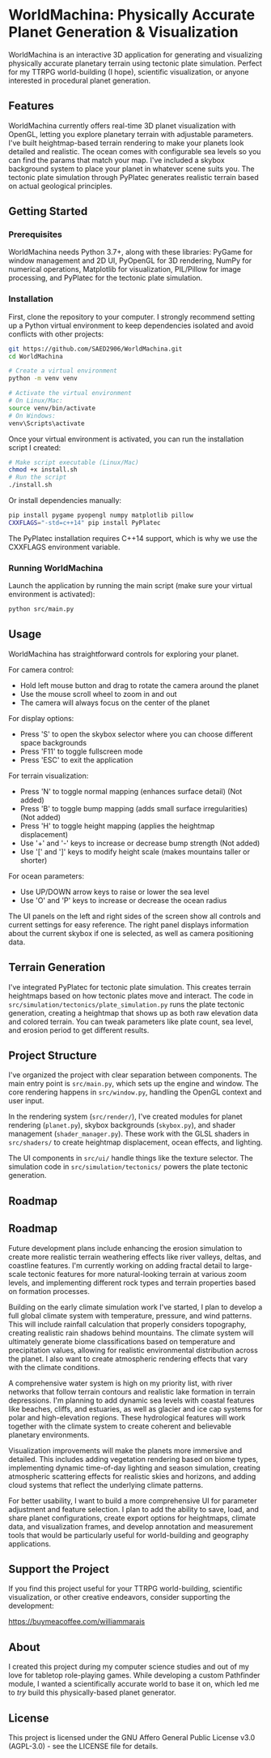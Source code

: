# WorldMachina: Physically Accurate Planet Generation & Visualization

WorldMachina is an interactive 3D application for generating and visualizing physically accurate planetary terrain using tectonic plate simulation. Perfect for my TTRPG world-building (I hope), scientific visualization, or anyone interested in procedural planet generation.

## Features

WorldMachina currently offers real-time 3D planet visualization with OpenGL, letting you explore planetary terrain with adjustable parameters. I've built heightmap-based terrain rendering to make your planets look detailed and realistic. The ocean comes with configurable sea levels so you can find the params that match your map. I've included a skybox background system to place your planet in whatever scene suits you. The tectonic plate simulation through PyPlatec generates realistic terrain based on actual geological principles.

## Getting Started

### Prerequisites

WorldMachina needs Python 3.7+, along with these libraries: PyGame for window management and 2D UI, PyOpenGL for 3D rendering, NumPy for numerical operations, Matplotlib for visualization, PIL/Pillow for image processing, and PyPlatec for the tectonic plate simulation.

### Installation

First, clone the repository to your computer. I strongly recommend setting up a Python virtual environment to keep dependencies isolated and avoid conflicts with other projects:

```bash
git https://github.com/SAED2906/WorldMachina.git
cd WorldMachina

# Create a virtual environment
python -m venv venv

# Activate the virtual environment
# On Linux/Mac:
source venv/bin/activate
# On Windows:
venv\Scripts\activate
```

Once your virtual environment is activated, you can run the installation script I created:

```bash
# Make script executable (Linux/Mac)
chmod +x install.sh
# Run the script
./install.sh
```

Or install dependencies manually:

```bash
pip install pygame pyopengl numpy matplotlib pillow
CXXFLAGS="-std=c++14" pip install PyPlatec
```

The PyPlatec installation requires C++14 support, which is why we use the CXXFLAGS environment variable.

### Running WorldMachina

Launch the application by running the main script (make sure your virtual environment is activated):

```bash
python src/main.py
```

## Usage

WorldMachina has straightforward controls for exploring your planet. 

For camera control:
- Hold left mouse button and drag to rotate the camera around the planet
- Use the mouse scroll wheel to zoom in and out
- The camera will always focus on the center of the planet

For display options:
- Press 'S' to open the skybox selector where you can choose different space backgrounds
- Press 'F11' to toggle fullscreen mode
- Press 'ESC' to exit the application

For terrain visualization:
- Press 'N' to toggle normal mapping (enhances surface detail) (Not added)
- Press 'B' to toggle bump mapping (adds small surface irregularities) (Not added)
- Press 'H' to toggle height mapping (applies the heightmap displacement)
- Use '+' and '-' keys to increase or decrease bump strength (Not added)
- Use '[' and ']' keys to modify height scale (makes mountains taller or shorter)

For ocean parameters:
- Use UP/DOWN arrow keys to raise or lower the sea level
- Use 'O' and 'P' keys to increase or decrease the ocean radius

The UI panels on the left and right sides of the screen show all controls and current settings for easy reference. The right panel displays information about the current skybox if one is selected, as well as camera positioning data.

## Terrain Generation

I've integrated PyPlatec for tectonic plate simulation. This creates terrain heightmaps based on how tectonic plates move and interact. The code in `src/simulation/tectonics/plate_simulation.py` runs the plate tectonic generation, creating a heightmap that shows up as both raw elevation data and colored terrain. You can tweak parameters like plate count, sea level, and erosion period to get different results.

## Project Structure

I've organized the project with clear separation between components. The main entry point is `src/main.py`, which sets up the engine and window. The core rendering happens in `src/window.py`, handling the OpenGL context and user input.

In the rendering system (`src/render/`), I've created modules for planet rendering (`planet.py`), skybox backgrounds (`skybox.py`), and shader management (`shader_manager.py`). These work with the GLSL shaders in `src/shaders/` to create heightmap displacement, ocean effects, and lighting.

The UI components in `src/ui/` handle things like the texture selector. The simulation code in `src/simulation/tectonics/` powers the plate tectonic generation.

## Roadmap

## Roadmap

Future development plans include enhancing the erosion simulation to create more realistic terrain weathering effects like river valleys, deltas, and coastline features. I'm currently working on adding fractal detail to large-scale tectonic features for more natural-looking terrain at various zoom levels, and implementing different rock types and terrain properties based on formation processes.

Building on the early climate simulation work I've started, I plan to develop a full global climate system with temperature, pressure, and wind patterns. This will include rainfall calculation that properly considers topography, creating realistic rain shadows behind mountains. The climate system will ultimately generate biome classifications based on temperature and precipitation values, allowing for realistic environmental distribution across the planet. I also want to create atmospheric rendering effects that vary with the climate conditions.

A comprehensive water system is high on my priority list, with river networks that follow terrain contours and realistic lake formation in terrain depressions. I'm planning to add dynamic sea levels with coastal features like beaches, cliffs, and estuaries, as well as glacier and ice cap systems for polar and high-elevation regions. These hydrological features will work together with the climate system to create coherent and believable planetary environments.

Visualization improvements will make the planets more immersive and detailed. This includes adding vegetation rendering based on biome types, implementing dynamic time-of-day lighting and season simulation, creating atmospheric scattering effects for realistic skies and horizons, and adding cloud systems that reflect the underlying climate patterns.

For better usability, I want to build a more comprehensive UI for parameter adjustment and feature selection. I plan to add the ability to save, load, and share planet configurations, create export options for heightmaps, climate data, and visualization frames, and develop annotation and measurement tools that would be particularly useful for world-building and geography applications.

## Support the Project

If you find this project useful for your TTRPG world-building, scientific visualization, or other creative endeavors, consider supporting the development:

https://buymeacoffee.com/williammarais

## About

I created this project during my computer science studies and out of my love for tabletop role-playing games. While developing a custom Pathfinder module, I wanted a scientifically accurate world to base it on, which led me to *try* build this physically-based planet generator.

## License
This project is licensed under the GNU Affero General Public License v3.0 (AGPL-3.0) - see the LICENSE file for details.
